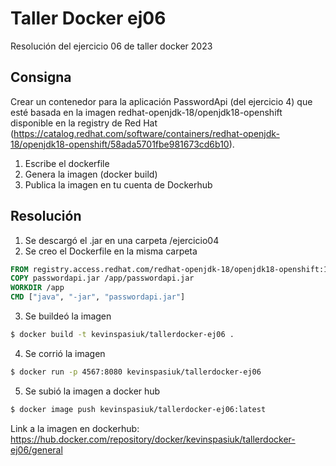 # Taller Docker ej06

Resolución del ejercicio 06 de taller docker 2023

## Consigna

Crear un contenedor para la aplicación PasswordApi (del ejercicio 4) que esté basada en la imagen redhat-openjdk-18/openjdk18-openshift
disponible en la registry de Red Hat (https://catalog.redhat.com/software/containers/redhat-openjdk-18/openjdk18-openshift/58ada5701fbe981673cd6b10).


1. Escribe el dockerfile
2. Genera la imagen (docker build)
3. Publica la imagen en tu cuenta de Dockerhub


## Resolución

1. Se descargó el .jar en una carpeta /ejercicio04
2. Se creo el Dockerfile en la misma carpeta 

```Dockerfile
FROM registry.access.redhat.com/redhat-openjdk-18/openjdk18-openshift:1.15-7
COPY passwordapi.jar /app/passwordapi.jar
WORKDIR /app
CMD ["java", "-jar", "passwordapi.jar"]
```
3. Se buildeó la imagen

```bash
$ docker build -t kevinspasiuk/tallerdocker-ej06 .
```

4. Se corrió la imagen

```bash
$ docker run -p 4567:8080 kevinspasiuk/tallerdocker-ej06
```

5.  Se subió la imagen a docker hub 

```bash
$ docker image push kevinspasiuk/tallerdocker-ej06:latest
```
Link a la imagen en dockerhub: https://hub.docker.com/repository/docker/kevinspasiuk/tallerdocker-ej06/general
